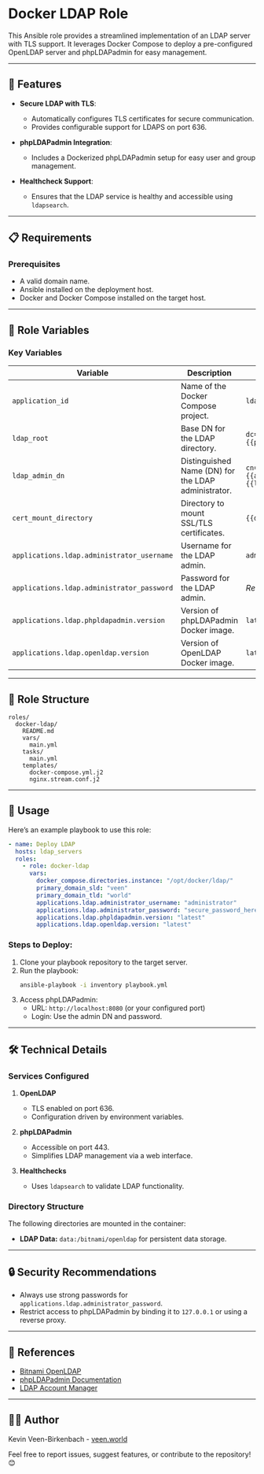 # Docker LDAP Role

This Ansible role provides a streamlined implementation of an LDAP server with TLS support. It leverages Docker Compose to deploy a pre-configured OpenLDAP server and phpLDAPadmin for easy management.

---

## 🚀 **Features**

- **Secure LDAP with TLS**:
  - Automatically configures TLS certificates for secure communication.
  - Provides configurable support for LDAPS on port 636.

- **phpLDAPadmin Integration**:
  - Includes a Dockerized phpLDAPadmin setup for easy user and group management.

- **Healthcheck Support**:
  - Ensures that the LDAP service is healthy and accessible using `ldapsearch`.

---

## 📋 **Requirements**

### Prerequisites
- A valid domain name.
- Ansible installed on the deployment host.
- Docker and Docker Compose installed on the target host.

---

## 🔧 **Role Variables**

### Key Variables
| Variable                      | Description                                              | Default Value                        |
|-------------------------------|----------------------------------------------------------|--------------------------------------|
| `application_id` | Name of the Docker Compose project.                     | `ldap`                               |
| `ldap_root`                   | Base DN for the LDAP directory.                         | `dc={{primary_domain_sld}},dc={{primary_domain_tld}}` |
| `ldap_admin_dn`               | Distinguished Name (DN) for the LDAP administrator.     | `cn={{applications.ldap.administrator_username}},{{ldap_root}}` |
| `cert_mount_directory`        | Directory to mount SSL/TLS certificates.                | `{{docker_compose.directories.instance}}/certs/` |
| `applications.ldap.administrator_username` | Username for the LDAP admin.                            | `admin`                              |
| `applications.ldap.administrator_password` | Password for the LDAP admin.                            | _Required_                           |
| `applications.ldap.phpldapadmin.version`          | Version of phpLDAPadmin Docker image.                   | `latest`                             |
| `applications.ldap.openldap.version`                | Version of OpenLDAP Docker image.                       | `latest`                             |

---

## 📂 **Role Structure**

```
roles/
  docker-ldap/
    README.md
    vars/
      main.yml
    tasks/
      main.yml
    templates/
      docker-compose.yml.j2
      nginx.stream.conf.j2
```

---

## 📖 **Usage**

Here’s an example playbook to use this role:

```yaml
- name: Deploy LDAP
  hosts: ldap_servers
  roles:
    - role: docker-ldap
      vars:
        docker_compose.directories.instance: "/opt/docker/ldap/"
        primary_domain_sld: "veen"
        primary_domain_tld: "world"
        applications.ldap.administrator_username: "administrator"
        applications.ldap.administrator_password: "secure_password_here"
        applications.ldap.phpldapadmin.version: "latest"
        applications.ldap.openldap.version: "latest"
```

### **Steps to Deploy:**
1. Clone your playbook repository to the target server.
2. Run the playbook:
   ```bash
   ansible-playbook -i inventory playbook.yml
   ```
3. Access phpLDAPadmin:
   - URL: `http://localhost:8080` (or your configured port)
   - Login: Use the admin DN and password.

---

## 🛠️ **Technical Details**

### **Services Configured**

1. **OpenLDAP**
   - TLS enabled on port 636.
   - Configuration driven by environment variables.

2. **phpLDAPadmin**
   - Accessible on port 443.
   - Simplifies LDAP management via a web interface.

3. **Healthchecks**
   - Uses `ldapsearch` to validate LDAP functionality.

### **Directory Structure**

The following directories are mounted in the container:
- **LDAP Data:** `data:/bitnami/openldap` for persistent data storage.

---

## 🔒 **Security Recommendations**
- Always use strong passwords for `applications.ldap.administrator_password`.
- Restrict access to phpLDAPadmin by binding it to `127.0.0.1` or using a reverse proxy.

---

## 📜 **References**
- [Bitnami OpenLDAP](https://hub.docker.com/r/bitnami/openldap)
- [phpLDAPadmin Documentation](https://github.com/leenooks/phpLDAPadmin/wiki/Docker-Container)
- [LDAP Account Manager](https://github.com/LDAPAccountManager/docker)
---


## 👨‍💻 **Author**

Kevin Veen-Birkenbach - [veen.world](https://www.veen.world)

Feel free to report issues, suggest features, or contribute to the repository! 😊
